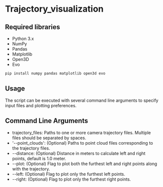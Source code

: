 # Trajectory_visualization
## Required libraries
- Python 3.x
- NumPy
- Pandas
- Matplotlib
- Open3D
- Evo
```bash command to install the required libraries
pip install numpy pandas matplotlib open3d evo
```
## Usage
The script can be executed with several command line arguments to specify input files and plotting preferences.
## Command Line Arguments
- trajectory_files: Paths to one or more camera trajectory files. Multiple files should be separated by spaces.
- '--point_clouds': (Optional) Paths to point cloud files corresponding to the trajectory files.
- --distance: (Optional) Distance in meters to calculate left and right points, default is 1.0 meter.
- --plot: (Optional) Flag to plot both the furthest left and right points along with the trajectory.
- --left: (Optional) Flag to plot only the furthest left points.
- --right: (Optional) Flag to plot only the furthest right points.
